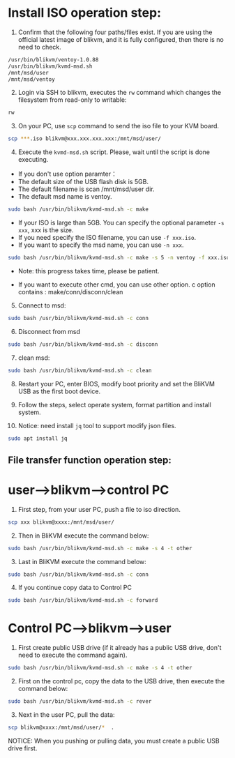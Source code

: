 # Install ISO operation step:

1. Confirm that the following four paths/files exist. If you are using the official latest image of blikvm, and it is fully configured, then there is no need to check.
```bash
/usr/bin/blikvm/ventoy-1.0.88
/usr/bin/blikvm/kvmd-msd.sh
/mnt/msd/user    
/mnt/msd/ventoy
```

2. Login via SSH to blikvm, executes the `rw` command which changes the filesystem from read-only to writable:

```bash
rw
```

3. On your PC, use `scp` command to send the iso file to your KVM board.

```bash
scp ***.iso blikvm@xxx.xxx.xxx.xxx:/mnt/msd/user/
```

4. Execute the `kvmd-msd.sh` script. Please, wait until the script is done executing.

- If you don't use option paramter：
- The default size of the USB flash disk is 5GB.
- The default filename is scan /mnt/msd/user dir.
- The default msd name is ventoy.

```bash
sudo bash /usr/bin/blikvm/kvmd-msd.sh -c make
```

- If your ISO is large than 5GB. You can specify the optional parameter `-s xxx`, xxx is the size.
- If you need specify the ISO filename, you can use `-f xxx.iso`. 
- If you want to specify the msd name, you can use `-n xxx`. 

```bash
sudo bash /usr/bin/blikvm/kvmd-msd.sh -c make -s 5 -n ventoy -f xxx.iso
```

- Note: this progress takes time, please be patient. 

- If you want to execute other cmd, you can use other option. c option contains :  make/conn/disconn/clean
5. Connect to msd:

```bash
sudo bash /usr/bin/blikvm/kvmd-msd.sh -c conn
```
		
6. Disconnect from msd

```bash
sudo bash /usr/bin/blikvm/kvmd-msd.sh -c disconn
```

7. clean msd:

```bash
sudo bash /usr/bin/blikvm/kvmd-msd.sh -c clean
```
		
8. Restart your PC, enter BIOS, modify boot priority and set the BliKVM USB as the first boot device.

9. Follow the steps, select operate system, format partition and install system.

10. Notice: need install `jq` tool to support modify json files.

```bash
sudo apt install jq
```

## File transfer function operation step:

# user-->blikvm-->control PC

1. First step, from your user PC, push a file to iso direction.

```bash
scp xxx blikvm@xxxx:/mnt/msd/user/
```

2. Then in BliKVM execute the command below:

```bash
sudo bash /usr/bin/blikvm/kvmd-msd.sh -c make -s 4 -t other 
```

3. Last in BliKVM execute the command below:

```bash
sudo bash /usr/bin/blikvm/kvmd-msd.sh -c conn
```

4. If you continue copy data to Control PC

```bash
sudo bash /usr/bin/blikvm/kvmd-msd.sh -c forward
```


# Control PC-->blikvm-->user

1. First create public USB drive (if it already has a public USB drive, don't need to execute the command again).

```bash
sudo bash /usr/bin/blikvm/kvmd-msd.sh -c make -s 4 -t other 
```

2. First on the control pc, copy the data to the USB drive, then execute the command below:

```bash
sudo bash /usr/bin/blikvm/kvmd-msd.sh -c rever
```

3. Next in the user PC, pull the data:

```bash
scp blikvm@xxxx:/mnt/msd/user/*  .
```

NOTICE: When you pushing or pulling data, you must create a public USB drive first.
